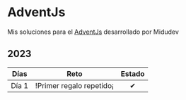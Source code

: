 # AdventJs

Mis soluciones para el [AdventJs](https://adventjs.dev/es) desarrollado por Midudev

## 2023

| Días  |           Reto           | Estado |
| :---: | :----------------------: | :----: |
| Día 1 | !Primer regalo repetido¡ |   ✔    |
